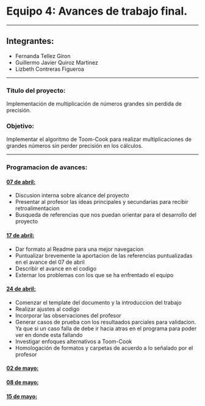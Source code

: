 # Equipo 4: Avances de trabajo final.

---

## Integrantes:
* Fernanda Tellez Giron
* Guillermo Javier Quiroz Martinez
* Lizbeth Contreras Figueroa

---

### Titulo del proyecto:

Implementación de multiplicación de números grandes sin perdida de precisión.

### Objetivo:

Implementar el algoritmo de Toom-Cook para realizar multiplicaciones de grandes números sin perder precisión en los cálculos.

---

### Programacion de avances:

#### [07 de abril:](avance_07_04_2017)

* Discusion interna sobre alcance del proyecto
* Presentar al profesor las ideas principales y secundarias para recibir retroalimentacion
* Busqueda de referencias que nos puedan orientar para el desarrollo del proyecto


#### [17 de abril:](avance_17_04_2017)

* Dar formato al Readme para una mejor navegacion
* Puntualizar brevemente la aportacion de las referencias puntualizadas en el avance del 07 de abril 
* Describir el avance en el codigo
* Externar los problemas con los que se ha enfrentado el equipo

#### [24 de abril:](avance_24_04_2017)

* Comenzar el template del documento y la introduccion del trabajo
* Realizar ajustes al codigo
* Incorporar las observaciones del profesor
* Generar casos de prueba con los resultaados parciales para validacion. Ya que si un caso falla de debe ir hacia atras en el programa para poder ver en donde esta fallando
* Investigar enfoques alternativos a Toom-Cook
* Homologación de formatos y carpetas de acuerdo a lo señalado por el profesor

#### [02 de mayo:](avance_02_05_2017)

#### [08 de mayo:](avance_08_05_2017)

#### [15 de mayo:](avance_15_05_2017)
